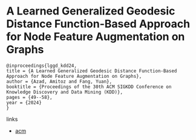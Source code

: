 # A Learned Generalized Geodesic Distance Function-Based Approach for Node Feature Augmentation on Graphs

```
@inproceedings{lggd_kdd24,
title = {A Learned Generalized Geodesic Distance Function-Based Approach for Node Feature Augmentation on Graphs},
author = {Azad, Amitoz and Fang, Yuan},
booktitle = {Proceedings of the 30th ACM SIGKDD Conference on Knowledge Discovery and Data Mining (KDD)},
pages = {49--58},
year = {2024}
}
```

links
- [acm](https://dl.acm.org/doi/10.1145/3637528.3671858)
